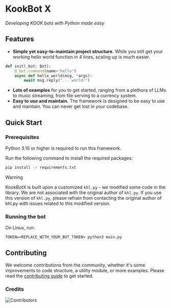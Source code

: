 # KookBot X

*Developing KOOK bots with Python made easy*

## Features

- **Simple yet easy-to-maintain project structure.** While you still get your working hello world function in 4 lines, scaling up is much easier.

```python
def init(_bot: Bot):
    @_bot.command(name="hello")
    async def hello_world(msg, *args):
        await msg.reply("... world!")
```

- **Lots of examples** for you to get started, ranging from a plethora of LLMs to music streaming, from file serving to a currency system.
- **Easy to use and maintain.** The framework is designed to be easy to use and maintain. You can never get lost in your codebase.

## Quick Start

### Prerequisites

Python 3.10 or higher is required to run this framework.

Run the following command to install the required packages:

```bash
pip install -r requirements.txt
```

> [!WARNING]  
> KookBotX is built upon a customized `khl.py` - we modified some code in the library. We are not associated with the original author of `khl.py`. If you use this version of `khl.py`, please refrain from contacting the original author of khl.py with issues related to this modified version.

### Running the bot

On Linux, run:

```
TOKEN=<REPLACE_WITH_YOUR_BOT_TOKEN> python3 main.py
```

## Contributing

We welcome contributions from the community, whether it's some improvements to code structure, a utility module, or more examples. Please read the [contributing guide](#) to get started.

### Credits

![Contributors](https://contrib.rocks/image?repo=Gennadiyev/KookBotX)
